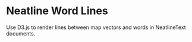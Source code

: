 # Neatline Word Lines

Use D3.js to render lines between map vectors and words in NeatlineText documents.
